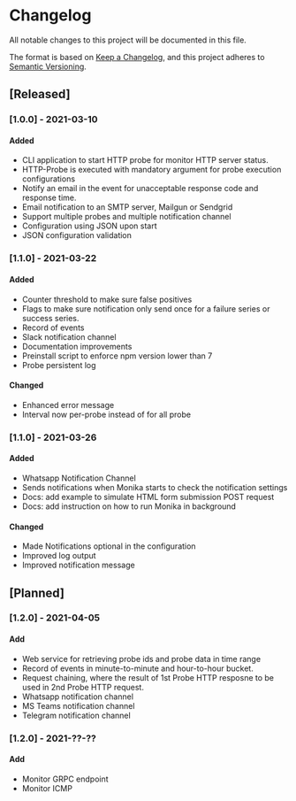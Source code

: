 # Changelog

All notable changes to this project will be documented in this file.

The format is based on [Keep a Changelog](https://keepachangelog.com/en/1.0.0/),
and this project adheres to [Semantic Versioning](https://semver.org/spec/v2.0.0.html).

## [Released]

### [1.0.0] - 2021-03-10

#### Added

- CLI application to start HTTP probe for monitor HTTP server status.
- HTTP-Probe is executed with mandatory argument for probe execution configurations
- Notify an email in the event for unacceptable response code and response time.
- Email notification to an SMTP server, Mailgun or Sendgrid
- Support multiple probes and multiple notification channel
- Configuration using JSON upon start
- JSON configuration validation

### [1.1.0] - 2021-03-22

#### Added

- Counter threshold to make sure false positives
- Flags to make sure notification only send once for a failure series or success series.
- Record of events
- Slack notification channel
- Documentation improvements
- Preinstall script to enforce npm version lower than 7
- Probe persistent log

#### Changed

- Enhanced error message
- Interval now per-probe instead of for all probe

### [1.1.0] - 2021-03-26

#### Added

- Whatsapp Notification Channel
- Sends notifications when Monika starts to check the notification settings
- Docs: add example to simulate HTML form submission POST request
- Docs: add instruction on how to run Monika in background

#### Changed

- Made Notifications optional in the configuration
- Improved log output
- Improved notification message

## [Planned]

### [1.2.0] - 2021-04-05

#### Add

- Web service for retrieving probe ids and probe data in time range
- Record of events in minute-to-minute and hour-to-hour bucket.
- Request chaining, where the result of 1st Probe HTTP resposne to be used in 2nd Probe HTTP request.
- Whatsapp notification channel
- MS Teams notification channel
- Telegram notification channel

### [1.2.0] - 2021-??-??

#### Add

- Monitor GRPC endpoint
- Monitor ICMP
